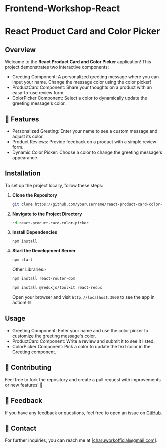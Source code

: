 # Frontend-Workshop-React

# React Product Card and Color Picker

## Overview

Welcome to the **React Product Card and Color Picker** application! This project demonstrates two interactive components:

- Greeting Component:  A personalized greeting message where you can input your name. Change the message color using the color picker! 
- ProductCard Component: Share your thoughts on a product with an easy-to-use review form. 
- ColorPicker Component: Select a color to dynamically update the greeting message's color.

## 🚀 Features

- Personalized Greeting: Enter your name to see a custom message and adjust its color. 
- Product Reviews: Provide feedback on a product with a simple review form. 
- Dynamic Color Picker: Choose a color to change the greeting message's appearance. 

## Installation

To set up the project locally, follow these steps:

1. **Clone the Repository**

   ```bash
   git clone https://github.com/yourusername/react-product-card-color-picker.git
   ```

2. **Navigate to the Project Directory**

   ```bash
   cd react-product-card-color-picker
   ```

3. **Install Dependencies**

   ```bash
   npm install
   ```

4. **Start the Development Server**

   ```bash
   npm start
   ```

   Other Libraries:-
   
   ```bash
   npm install react-router-dom
   ```

   ```bash
   npm install @reduxjs/toolkit react-redux
   ```

   Open your browser and visit `http://localhost:3000` to see the app in action! 🌐

## Usage

- Greeting Component: Enter your name and use the color picker to customize the greeting message's color. 
- ProductCard Component: Write a review and submit it to see it listed. 
- ColorPicker Component: Pick a color to update the text color in the Greeting component. 

## 🤝 Contributing

Feel free to fork the repository and create a pull request with improvements or new features! 🚀

## 💬 Feedback
If you have any feedback or questions, feel free to open an issue on [GitHub](https://github.com/charus-dev/Frontend-Workshop-React/issues).


## 📧 Contact
For further inquiries, you can reach me at [charuworkofficial@gmail.com].
